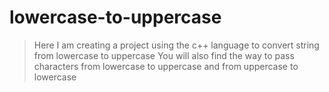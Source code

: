 # lowercase-to-uppercase
>  Here I am creating a project using the c++ language to convert string from lowercase to uppercase
>  You will also find the way to pass characters from lowercase to uppercase and from uppercase to lowercase
